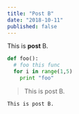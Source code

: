 ```yaml
---
title: "Post B"
date: "2018-10-11"
published: false
---
```


This is **post** B.

```python
def foo():
  # foo this func
  for i in range(1,5)
    print "foo"
```

> This is post B.

`This is post B.`

